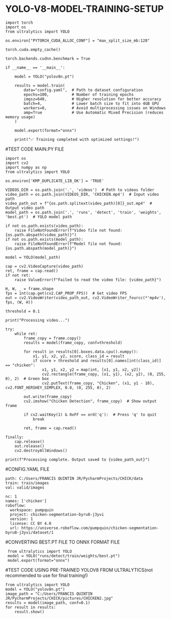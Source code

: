 # YOLO-V8-MODEL-TRAINING-SETUP
    import torch
    import os
    from ultralytics import YOLO

    os.environ["PYTORCH_CUDA_ALLOC_CONF"] = "max_split_size_mb:128"

    torch.cuda.empty_cache()

    torch.backends.cudnn.benchmark = True

    if __name__ == '__main__':
  
        model = YOLO("yolov8n.pt")
   
        results = model.train(
            data="config.yaml",  # Path to dataset configuration
            epochs=100,          # Number of training epochs
            imgsz=640,           # Higher resolution for better accuracy
            batch=4,             # Lower batch size to fit into 4GB GPU
            workers=0,           # Avoid multiprocessing issues on Windows
            amp=True             # Use Automatic Mixed Precision (reduces memory usage)
        )

        model.export(format="onnx")

        print("✅ Training completed with optimized settings!")

#TEST CODE MAIN.PY FILE

    import os
    import cv2
    import numpy as np
    from ultralytics import YOLO

    os.environ['KMP_DUPLICATE_LIB_OK'] = 'TRUE'

    VIDEOS_DIR = os.path.join('.', 'videos')  # Path to videos folder
    video_path = os.path.join(VIDEOS_DIR, 'CHICKEN.mp4')  # Input video path
    video_path_out = f"{os.path.splitext(video_path)[0]}_out.mp4"  # Output video path
    model_path = os.path.join('.', 'runs', 'detect', 'train', 'weights', 'best.pt')  # YOLO model path

    if not os.path.exists(video_path):
        raise FileNotFoundError(f"Video file not found: {os.path.abspath(video_path)}")
    if not os.path.exists(model_path):
        raise FileNotFoundError(f"Model file not found: {os.path.abspath(model_path)}")

    model = YOLO(model_path)

    cap = cv2.VideoCapture(video_path)
    ret, frame = cap.read()
    if not ret:
        raise ValueError(f"Failed to read the video file: {video_path}")

    H, W, _ = frame.shape
    fps = int(cap.get(cv2.CAP_PROP_FPS))  # Get video FPS
    out = cv2.VideoWriter(video_path_out, cv2.VideoWriter_fourcc(*'mp4v'), fps, (W, H))

    threshold = 0.1

    print("Processing video...")

    try:
        while ret:
            frame_copy = frame.copy()
            results = model(frame_copy, conf=threshold)

            for result in results[0].boxes.data.cpu().numpy():
                x1, y1, x2, y2, score, class_id = result
                if score > threshold and results[0].names[int(class_id)] == "chicken":
                    x1, y1, x2, y2 = map(int, [x1, y1, x2, y2])
                    cv2.rectangle(frame_copy, (x1, y1), (x2, y2), (0, 255, 0), 2)  # Green box
                    cv2.putText(frame_copy, "Chicken", (x1, y1 - 10), cv2.FONT_HERSHEY_SIMPLEX, 0.8, (0, 255, 0), 2)

            out.write(frame_copy)
            cv2.imshow("Chicken Detection", frame_copy)  # Show output frame

            if cv2.waitKey(1) & 0xFF == ord('q'):  # Press 'q' to quit
                break

            ret, frame = cap.read()

    finally:
        cap.release()
        out.release()
        cv2.destroyAllWindows()

    print(f"Processing complete. Output saved to {video_path_out}")


#CONFIG.YAML FILE

    path: C:/Users/FRANCIS QUINTIN JR/PycharmProjects/CHICK/data
    train: train/images
    val: valid/images

    nc: 1
    names: ['chicken']
    roboflow:
      workspace: pumpquin
      project: chicken-segmentation-byru8-j3yvi
      version: 1
      license: CC BY 4.0
      url: https://universe.roboflow.com/pumpquin/chicken-segmentation-byru8-j3yvi/dataset/1

 #CONVERTING BEST.PT FILE TO ONNX FORMAT FILE
 
     from ultralytics import YOLO
     model = YOLO("runs/detect/train/weights/best.pt") 
     model.export(format="onnx")

#TEST CODE USING PRE-TRAINED YOLOV8 FROM ULTRALYTICS(not recommended to use for final training!)

    from ultralytics import YOLO
    model = YOLO("yolov8n.pt") 
    image_path = "C:/Users/FRANCIS QUINTIN JR/PycharmProjects/CHICK/pictures/CHICKEN2.jpg"
    results = model(image_path, conf=0.1)  
    for result in results:
        result.show()  


   
